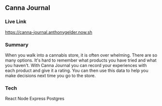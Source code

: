 ## Canna Journal

### Live Link
https://canna-journal.anthonygelder.now.sh

### Summary
When you walk into a cannabis store, it is often over whelming. There are so many options. It's hard to remember what products you have tried and what you haven't. With Canna Journal you can record your experiences with each product and give it a rating. You can then use this data to help you make decisions next time you go to the store.

### Tech
React
Node
Express
Postgres